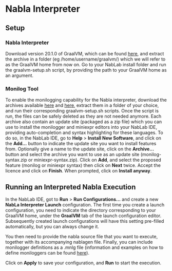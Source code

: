 # Nabla Interpreter

## Setup

### Nabla Interpreter

Download version 20.1.0 of GraalVM, which can be found [here](https://github.com/graalvm/graalvm-ce-builds/releases/tag/vm-20.1.0), and extract the archive in a folder (eg /home/username/graalvm/) which we will refer to as the GraalVM home from now on.
Go to your NabLab install folder and run the graalvm-setup.sh script, by providing the path to your GraalVM home as an argument.

### Monilog Tool

To enable the monilogging capability for the Nabla interpreter, download the archives available [here](https://github.com/gemoc/monilogger/releases/tag/v1.0.0) and [here](https://github.com/gemoc/miniexpr/releases/tag/v1.0.0), extract them in a folder of your choice, and run their corresponding graalvm-setup.sh scripts.
Once the script is run, the files can be safely deleted as they are not needed anymore.
Each archive also contain an update site (packaged as a zip file) which you can use to install the monilogger and miniexpr editors into your NabLab IDE, providing auto-completion and syntax highlighting for these languages.
To do so, in the NabLab IDE, go to **Help** > **Install New Software**, and click on the **Add...** button to indicate the update site you want to install features from.
Optionally give a name to the update site, click on the **Archive...** button and select the archive you want to use as an update site (monilog-syntax.zip or miniexpr-syntax.zip).
Click on **Add**, and select the proposed feature (monilog or miniexpr syntax) then click on **Next** twice.
Accept the licence and click on **Finish**.
When prompted, click on **Install anyway**.

## Running an Interpreted Nabla Execution 

In the NabLab IDE, got to **Run** > **Run Configurations...** and create a new **NabLa Interpreter Launch** configuration.
The first time you create a launch configuration, you need to indicate the directory corresponding to your GraalVM home, under the **GraalVM** tab of the launch configuration editor.
Subsequently created launch configurations will have this setting pre-filled automatically, but you can always change it.

You then need to provide the nabla source file that you want to execute, together with its accompanying nablagen file.
Finally, you can include monilogger definitions as a .mnlg file (information and examples on how to define moniloggers can be found [here](https://github.com/gemoc/monilogger)).

Click on **Apply** to save your configuration, and **Run** to start the execution.


